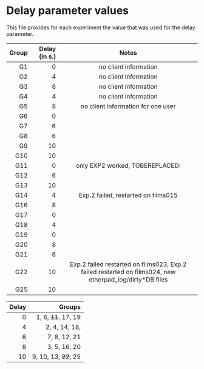 # Delay parameter values

This file provides for each experiment the value that was used for the delay parameter.


| Group | Delay (in s.) | Notes                                                                                                    | 
|------:|--------------:|:--------------------------------------------------------------------------------------------------------:|
|  G1   |             0 | no client information                                                                                    |
|  G2   |             4 | no client information                                                                                    |
|  G3   |             8 | no client information                                                                                    |
|  G4   |             4 | no client information                                                                                    |
|  G5   |             8 | no client information for one user                                                                       |
|  G6   |             0 |                                                                                                          |
|  G7   |             6 |                                                                                                          |
|  G8   |             6 |                                                                                                          |
|  G9   |            10 |                                                                                                          |
| G10   |            10 |                                                                                                          |
| G11   |             0 | only EXP2 worked, TOBEREPLACED:                                                                          |
| G12   |             6 |                                                                                                          |
| G13   |            10 |                                                                                                          |
| G14   |             4 | Exp.2 failed, restarted on films015                                                                      |
| G16   |             8 |                                                                                                          |
| G17   |             0 |                                                                                                          |
| G18   |             4 |                                                                                                          |
| G19   |             0 |                                                                                                          |
| G20   |             8 |                                                                                                          |
| G21   |             6 |                                                                                                          |
| G22   |            10 | Exp.2 failed restarted on films023, Exp.2 failed restarted on films024, new etherpad_log/dirty*DB files  |
| G25   |            10 |                                                                                                          |


| Delay | Groups                |
|------:|----------------------:|
|     0 | 1,  6, ~~11~~, 17, 19 |
|     4 | 2,  4, 14, 18,        |
|     6 | 7,  8, 12, 21         |
|     8 | 3,  5, 16, 20         |
|    10 | 9, 10, 13, ~~22~~, 25 |

 

